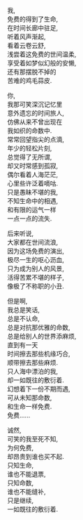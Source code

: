 我,  
免费的得到了生命,  
在时间长廊中驻足,  
听着风声渐起,  
看着云卷云舒,  
浅尝着这免费的世间温柔,  
享受着如梦似幻般的安懒,  
还有那摆脱不掉的  
苦难的鸡毛蒜皮.  

你,  
我那可笑深沉记忆里  
意外遗忘的时间旅人,  
仿佛从来不曾出现在  
我如织的命数中.  
常常回望指尖的点滴,  
年少的轻松片刻,  
总觉得了无所谓,  
却又时常感到孤寂,  
偶尔看着人海茫茫,  
心里些许泛着嘀咕.  
只是愚昧不堪的我,  
不知生命中的相遇,  
和有限的运气一样  
一点一点的流失.  

后来听说,  
大家都在世间流浪,  
因为这场免费的演出,  
极尽一生的呕心沥血,  
只为成为别人的风景,  
活得苦累不堪的样子,  
像极了不称职的小丑.  

但是啊,  
我总是笑话,  
总是不认命,  
总是对抗那优雅的命数,  
总是给别人的世界添麻烦,  
直到有一天  
时间擦去那些机缘巧合,  
顺带擦去那些麻烦.  
只人海中漂泊的我,  
却一如既往的敷衍着.  
幻想着下一份不期而遇,  
可从未知那命数,  
和生命一样免费.  
免费......  

诚然,  
可笑的我至死不知,  
为何免费,  
却昂贵到谁也买不起.  
只知生命,  
谁也不能退票,  
只知命数,  
谁也不能缝补,  
只是继续,  
一如既往的敷衍着.  
